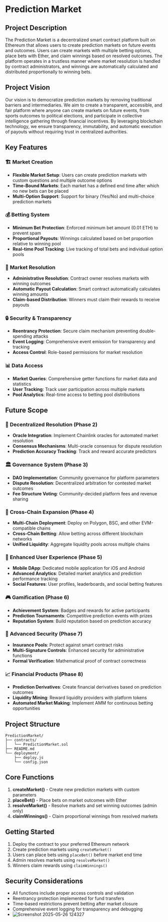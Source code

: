 # Prediction Market

## Project Description

The Prediction Market is a decentralized smart contract platform built on Ethereum that allows users to create prediction markets on future events and outcomes. Users can create markets with multiple betting options, place bets with Ether, and claim winnings based on resolved outcomes. The platform operates in a trustless manner where market resolution is handled by contract administrators, and winnings are automatically calculated and distributed proportionally to winning bets.

## Project Vision

Our vision is to democratize prediction markets by removing traditional barriers and intermediaries. We aim to create a transparent, accessible, and fair platform where anyone can create markets on future events, from sports outcomes to political elections, and participate in collective intelligence gathering through financial incentives. By leveraging blockchain technology, we ensure transparency, immutability, and automatic execution of payouts without requiring trust in centralized authorities.

## Key Features

### 🏗️ **Market Creation**
- **Flexible Market Setup**: Users can create prediction markets with custom questions and multiple outcome options
- **Time-Bound Markets**: Each market has a defined end time after which no new bets can be placed
- **Multi-Option Support**: Support for binary (Yes/No) and multi-choice prediction markets

### 💰 **Betting System**
- **Minimum Bet Protection**: Enforced minimum bet amount (0.01 ETH) to prevent spam
- **Proportional Payouts**: Winnings calculated based on bet proportion relative to winning pool
- **Real-time Pool Tracking**: Live tracking of total bets and individual option pools

### 🎯 **Market Resolution**
- **Administrative Resolution**: Contract owner resolves markets with winning outcomes
- **Automatic Payout Calculation**: Smart contract automatically calculates winning amounts
- **Claim-based Distribution**: Winners must claim their rewards to receive payouts

### 🔒 **Security & Transparency**
- **Reentrancy Protection**: Secure claim mechanism preventing double-spending attacks
- **Event Logging**: Comprehensive event emission for transparency and tracking
- **Access Control**: Role-based permissions for market resolution

### 📊 **Data Access**
- **Market Queries**: Comprehensive getter functions for market data and statistics
- **User Tracking**: Track user participation across multiple markets
- **Pool Analytics**: Real-time access to betting pool distributions

## Future Scope

### 🤖 **Decentralized Resolution (Phase 2)**
- **Oracle Integration**: Implement Chainlink oracles for automated market resolution
- **Consensus Mechanisms**: Multi-oracle consensus for dispute resolution
- **Prediction Accuracy Tracking**: Track and reward accurate predictors

### 🏛️ **Governance System (Phase 3)**
- **DAO Implementation**: Community governance for platform parameters
- **Dispute Resolution**: Decentralized arbitration for contested market outcomes
- **Fee Structure Voting**: Community-decided platform fees and revenue sharing

### 🔄 **Cross-Chain Expansion (Phase 4)**
- **Multi-Chain Deployment**: Deploy on Polygon, BSC, and other EVM-compatible chains
- **Cross-Chain Betting**: Allow betting across different blockchain networks
- **Unified Liquidity**: Aggregate liquidity pools across multiple chains

### 📱 **Enhanced User Experience (Phase 5)**
- **Mobile DApp**: Dedicated mobile application for iOS and Android
- **Advanced Analytics**: Detailed market analytics and prediction performance tracking
- **Social Features**: User profiles, leaderboards, and social betting features

### 🎮 **Gamification (Phase 6)**
- **Achievement System**: Badges and rewards for active participants
- **Prediction Tournaments**: Competitive prediction events with prizes
- **Reputation System**: Build reputation based on prediction accuracy

### 🔐 **Advanced Security (Phase 7)**
- **Insurance Pools**: Protect against smart contract risks
- **Multi-Signature Controls**: Enhanced security for administrative functions
- **Formal Verification**: Mathematical proof of contract correctness

### 📈 **Financial Products (Phase 8)**
- **Prediction Derivatives**: Create financial derivatives based on prediction outcomes
- **Liquidity Mining**: Reward liquidity providers with platform tokens
- **Automated Market Making**: Implement AMM for continuous betting opportunities

## Project Structure

```
PredictionMarket/
├── contracts/
│   └── PredictionMarket.sol
├── README.md
└── deployment/
    ├── deploy.js
    └── config.json
```

## Core Functions

1. **createMarket()** - Create new prediction markets with custom parameters
2. **placeBet()** - Place bets on market outcomes with Ether
3. **resolveMarket()** - Resolve markets and set winning outcomes (admin only)
4. **claimWinnings()** - Claim proportional winnings from resolved markets

## Getting Started

1. Deploy the contract to your preferred Ethereum network
2. Create prediction markets using `createMarket()`
3. Users can place bets using `placeBet()` before market end time
4. Admin resolves markets using `resolveMarket()`
5. Winners claim rewards using `claimWinnings()`

## Security Considerations

- All functions include proper access controls and validation
- Reentrancy protection implemented for fund transfers
- Time-based restrictions prevent betting after market closure
- Comprehensive event logging for transparency and debugging
- ![Screenshot 2025-05-26 124327](https://github.com/user-attachments/assets/de16a2a2-968a-46a2-968a-7bbecb299d70)
